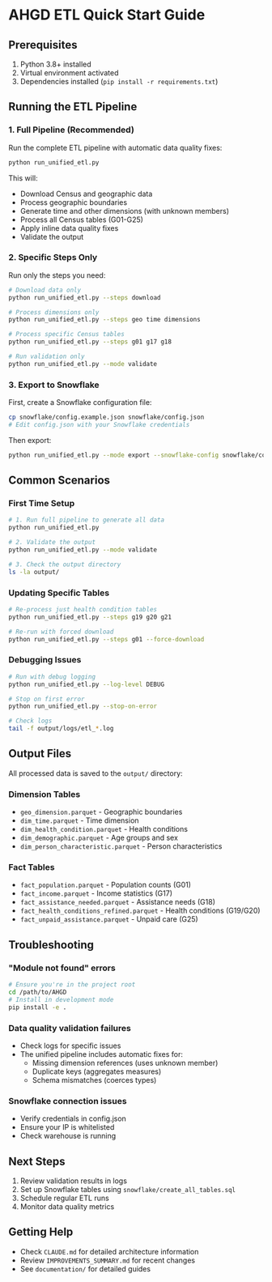 # AHGD ETL Quick Start Guide

## Prerequisites

1. Python 3.8+ installed
2. Virtual environment activated
3. Dependencies installed (`pip install -r requirements.txt`)

## Running the ETL Pipeline

### 1. Full Pipeline (Recommended)

Run the complete ETL pipeline with automatic data quality fixes:

```bash
python run_unified_etl.py
```

This will:
- Download Census and geographic data
- Process geographic boundaries
- Generate time and other dimensions (with unknown members)
- Process all Census tables (G01-G25)
- Apply inline data quality fixes
- Validate the output

### 2. Specific Steps Only

Run only the steps you need:

```bash
# Download data only
python run_unified_etl.py --steps download

# Process dimensions only
python run_unified_etl.py --steps geo time dimensions

# Process specific Census tables
python run_unified_etl.py --steps g01 g17 g18

# Run validation only
python run_unified_etl.py --mode validate
```

### 3. Export to Snowflake

First, create a Snowflake configuration file:

```bash
cp snowflake/config.example.json snowflake/config.json
# Edit config.json with your Snowflake credentials
```

Then export:

```bash
python run_unified_etl.py --mode export --snowflake-config snowflake/config.json
```

## Common Scenarios

### First Time Setup

```bash
# 1. Run full pipeline to generate all data
python run_unified_etl.py

# 2. Validate the output
python run_unified_etl.py --mode validate

# 3. Check the output directory
ls -la output/
```

### Updating Specific Tables

```bash
# Re-process just health condition tables
python run_unified_etl.py --steps g19 g20 g21

# Re-run with forced download
python run_unified_etl.py --steps g01 --force-download
```

### Debugging Issues

```bash
# Run with debug logging
python run_unified_etl.py --log-level DEBUG

# Stop on first error
python run_unified_etl.py --stop-on-error

# Check logs
tail -f output/logs/etl_*.log
```

## Output Files

All processed data is saved to the `output/` directory:

### Dimension Tables
- `geo_dimension.parquet` - Geographic boundaries
- `dim_time.parquet` - Time dimension
- `dim_health_condition.parquet` - Health conditions
- `dim_demographic.parquet` - Age groups and sex
- `dim_person_characteristic.parquet` - Person characteristics

### Fact Tables
- `fact_population.parquet` - Population counts (G01)
- `fact_income.parquet` - Income statistics (G17)
- `fact_assistance_needed.parquet` - Assistance needs (G18)
- `fact_health_conditions_refined.parquet` - Health conditions (G19/G20)
- `fact_unpaid_assistance.parquet` - Unpaid care (G25)

## Troubleshooting

### "Module not found" errors
```bash
# Ensure you're in the project root
cd /path/to/AHGD
# Install in development mode
pip install -e .
```

### Data quality validation failures
- Check logs for specific issues
- The unified pipeline includes automatic fixes for:
  - Missing dimension references (uses unknown member)
  - Duplicate keys (aggregates measures)
  - Schema mismatches (coerces types)

### Snowflake connection issues
- Verify credentials in config.json
- Ensure your IP is whitelisted
- Check warehouse is running

## Next Steps

1. Review validation results in logs
2. Set up Snowflake tables using `snowflake/create_all_tables.sql`
3. Schedule regular ETL runs
4. Monitor data quality metrics

## Getting Help

- Check `CLAUDE.md` for detailed architecture information
- Review `IMPROVEMENTS_SUMMARY.md` for recent changes
- See `documentation/` for detailed guides